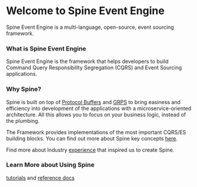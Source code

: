 # Welcome to Spine Event Engine

Spine Event Engine is a multi-language, open-source, event sourcing framework.



### What is Spine Event Engine

Spine Event Engine is the framework that helps developers to build Command Query Responsibility Segregation (CQRS) and Event Sourcing applications. 

### Why Spine?
Spine is built on top of [Protocol Buffers](https://developers.google.com/protocol-buffers/docs/overview) and [GRPS](http://www.grpc.io/docs/) to bring easiness and efficiency into development of the applications with a microservice-oriented architecture. All this allows you to focus on your business logic, instead of the plumbing.



The Framework provides implementations of the most important CQRS/ES building blocks. 
You can find out more about Spine key concepts [here](concepts.md).
 
Find more about Industry [experience](prior_art.md) that inspired us to create Spine.


### Learn More about Using Spine


<a href="/docs/tutorials/principles.html/">tutorials</a> and <a href="/docs/reference/">reference docs</a> 
